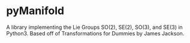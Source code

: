 # pyManifold
A library implementing the Lie Groups SO(2), SE(2), SO(3), and SE(3) in Python3. Based off of Transformations for Dummies by James Jackson.
